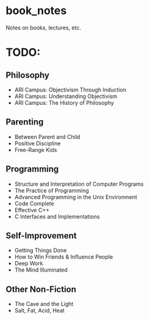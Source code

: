 # book_notes
Notes on books, lectures, etc.

# TODO:

## Philosophy

- ARI Campus: Objectivism Through Induction
- ARI Campus: Understanding Objectivism
- ARI Campus: The History of Philosophy

## Parenting

- Between Parent and Child
- Positive Discipline
- Free-Range Kids

## Programming

- Structure and Interpretation of Computer Programs
- The Practice of Programming
- Advanced Programming in the Unix Environment
- Code Complete
- Effective C++
- C Interfaces and Implementations

## Self-Improvement

- Getting Things Done
- How to Win Friends & Influence People
- Deep Work
- The Mind Illuminated

## Other Non-Fiction

- The Cave and the Light
- Salt, Fat, Acid, Heat
